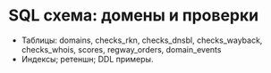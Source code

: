# SQL схема: домены и проверки

- Таблицы: domains, checks_rkn, checks_dnsbl, checks_wayback, checks_whois, scores, regway_orders, domain_events
- Индексы; ретеншн; DDL примеры.
